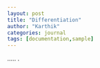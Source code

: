 ```yaml
---
layout: post
title: "Differentiation"
author: "Karthik"
categories: journal
tags: [documentation,sample]
---
```


.....  . 
